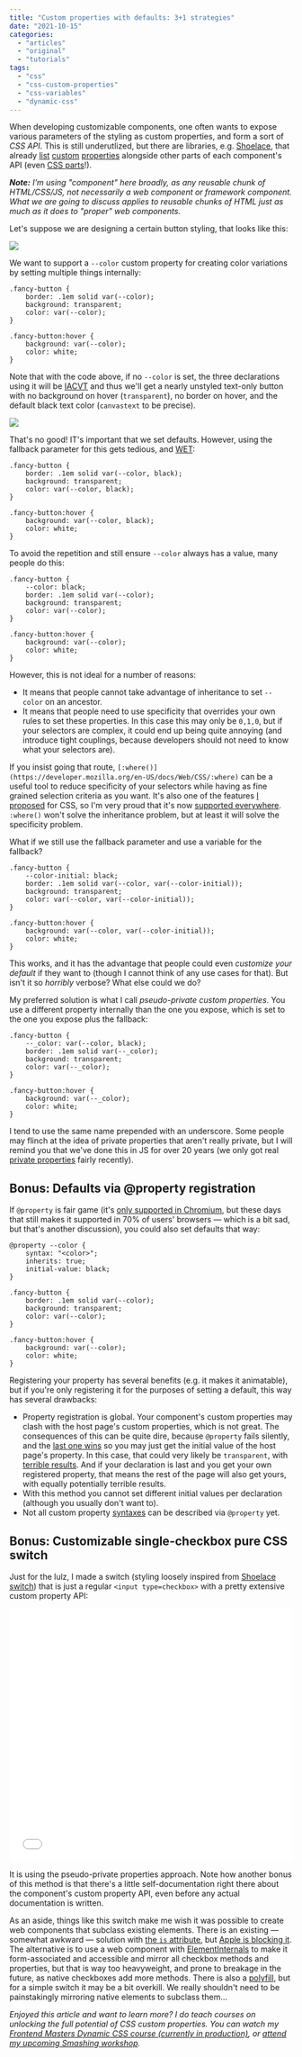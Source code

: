 ```yaml
---
title: "Custom properties with defaults: 3+1 strategies"
date: "2021-10-15"
categories:
  - "articles"
  - "original"
  - "tutorials"
tags:
  - "css"
  - "css-custom-properties"
  - "css-variables"
  - "dynamic-css"
---
```


When developing customizable components, one often wants to expose various parameters of the styling as custom properties, and form a sort of _CSS API_. This is still underutlized, but there are libraries, e.g. [Shoelace](https://shoelace.style/), that already [list](https://shoelace.style/components/switch?id=css-custom-properties) [custom](https://shoelace.style/components/progress-ring?id=css-custom-properties) [properties](https://shoelace.style/components/image-comparer?id=css-custom-properties) alongside other parts of each component's API (even [CSS parts](https://developer.mozilla.org/en-US/docs/Web/CSS/::part)!).

_**Note:** I’m using "component" here broadly, as any reusable chunk of HTML/CSS/JS, not necessarily a web component or framework component. What we are going to discuss applies to reusable chunks of HTML just as much as it does to "proper" web components._

Let's suppose we are designing a certain button styling, that looks like this:

![](images/outlined-button.gif)

We want to support a `--color` custom property for creating color variations by setting multiple things internally:

```
.fancy-button {
	border: .1em solid var(--color);
	background: transparent;
	color: var(--color);
}

.fancy-button:hover {
	background: var(--color);
	color: white;
}
```

Note that with the code above, if no `--color` is set, the three declarations using it will be [IACVT](https://www.w3.org/TR/css-variables-1/#invalid-at-computed-value-time) and thus we'll get a nearly unstyled text-only button with no background on hover (`transparent`), no border on hover, and the default black text color (`canvastext` to be precise).

![](images/image.png)

That's no good! IT's important that we set defaults. However, using the fallback parameter for this gets tedious, and [WET](https://en.wikipedia.org/wiki/Don%27t_repeat_yourself):

```
.fancy-button {
	border: .1em solid var(--color, black);
	background: transparent;
	color: var(--color, black);
}

.fancy-button:hover {
	background: var(--color, black);
	color: white;
}
```

To avoid the repetition and still ensure `--color` always has a value, many people do this:

```
.fancy-button {
	--color: black;
	border: .1em solid var(--color);
	background: transparent;
	color: var(--color);
}

.fancy-button:hover {
	background: var(--color);
	color: white;
}
```

However, this is not ideal for a number of reasons:

- It means that people cannot take advantage of inheritance to set `--color` on an ancestor.
- It means that people need to use specificity that overrides your own rules to set these properties. In this case this may only be `0,1,0`, but if your selectors are complex, it could end up being quite annoying (and introduce tight couplings, because developers should not need to know what your selectors are).

If you insist going that route, `[:where()](https://developer.mozilla.org/en-US/docs/Web/CSS/:where)` can be a useful tool to reduce specificity of your selectors while having as fine grained selection criteria as you want. It's also one of the features [I proposed](https://github.com/w3c/csswg-drafts/issues/1170) for CSS, so I'm very proud that it's now [supported everywhere](https://caniuse.com/mdn-css_selectors_where). `:where()` won't solve the inheritance problem, but at least it will solve the specificity problem.

What if we still use the fallback parameter and use a variable for the fallback?

```
.fancy-button {
	--color-initial: black;
	border: .1em solid var(--color, var(--color-initial));
	background: transparent;
	color: var(--color, var(--color-initial));
}

.fancy-button:hover {
	background: var(--color, var(--color-initial));
	color: white;
}
```

This works, and it has the advantage that people could even _customize your default_ if they want to (though I cannot think of any use cases for that). But isn't it so _horribly_ verbose? What else could we do?

My preferred solution is what I call _pseudo-private custom properties_. You use a different property internally than the one you expose, which is set to the one you expose plus the fallback:

```
.fancy-button {
	--_color: var(--color, black);
	border: .1em solid var(--_color);
	background: transparent;
	color: var(--_color);
}

.fancy-button:hover {
	background: var(--_color);
	color: white;
}
```

I tend to use the same name prepended with an underscore. Some people may flinch at the idea of private properties that aren't really private, but I will remind you that we've done this in JS for over 20 years (we only got real [private properties](https://developer.mozilla.org/en-US/docs/Web/JavaScript/Reference/Classes/Private_class_fields) fairly recently).

## Bonus: Defaults via @property registration

If `@property` is fair game (it's [only supported in Chromium](https://caniuse.com/mdn-css_at-rules_property), but these days that still makes it supported in 70% of users' browsers — which is a bit sad, but that's another discussion), you could also set defaults that way:

```
@property --color {
	syntax: "<color>";
	inherits: true;
	initial-value: black;
}

.fancy-button {
	border: .1em solid var(--color);
	background: transparent;
	color: var(--color);
}

.fancy-button:hover {
	background: var(--color);
	color: white;
}
```

Registering your property has several benefits (e.g. it makes it animatable), but if you're only registering it for the purposes of setting a default, this way has several drawbacks:

- Property registration is global. Your component's custom properties may clash with the host page's custom properties, which is not great. The consequences of this can be quite dire, because `@property` fails silently, and the [last one wins](https://codepen.io/leaverou/pen/JjyYgow) so you may just get the initial value of the host page's property. In this case, that could very likely be `transparent`, with [terrible results](https://codepen.io/leaverou/pen/JjyYgow). And if your declaration is last and you get your own registered property, that means the rest of the page will also get yours, with equally potentially terrible results.
- With this method you cannot set different initial values per declaration (although you usually don't want to).
- Not all custom property [syntaxes](https://developer.mozilla.org/en-US/docs/Web/CSS/@property/syntax) can be described via `@property` yet.

## Bonus: Customizable single-checkbox pure CSS switch

Just for the lulz, I made a switch (styling loosely inspired from [Shoelace switch](https://shoelace.style/components/switch)) that is just a regular `<input type=checkbox>` with a pretty extensive custom property API:

<iframe id="cp_embed_PoKPQYE" src="//codepen.io/anon/embed/PoKPQYE?height=450&amp;theme-id=1&amp;slug-hash=PoKPQYE&amp;default-tab=css,result" height="450" scrolling="no" frameborder="0" allowfullscreen allowpaymentrequest="" name="CodePen Embed PoKPQYE" title="CodePen Embed PoKPQYE" class="cp_embed_iframe" style="width:100%;overflow:hidden">CodePen Embed Fallback</iframe>

It is using the pseudo-private properties approach. Note how another bonus of this method is that there's a little self-documentation right there about the component's custom property API, even before any actual documentation is written.

As an aside, things like this switch make me wish it was possible to create web components that subclass existing elements. There is an existing — somewhat awkward — solution with [the `is` attribute](https://developer.mozilla.org/en-US/docs/Web/HTML/Global_attributes/is), but [Apple is blocking it](https://bugs.webkit.org/show_bug.cgi?id=182671). The alternative is to use a web component with [ElementInternals](https://developer.mozilla.org/en-US/docs/Web/API/ElementInternals) to make it form-associated and accessible and mirror all checkbox methods and properties, but that is way too heavyweight, and prone to breakage in the future, as native checkboxes add more methods. There is also a [polyfill](https://github.com/ungap/custom-elements#readme), but for a simple switch it may be a bit overkill. We really shouldn't need to be painstakingly mirroring native elements to subclass them…

_Enjoyed this article and want to learn more? I do teach courses on unlocking the full potential of CSS custom properties. You can watch my [Frontend Masters Dynamic CSS course (currently in production)](https://frontendmasters.com/workshops/css-variables/), or [attend my upcoming Smashing workshop](https://smashingconf.com/online-workshops/workshops/lea-verou-nov/)._
